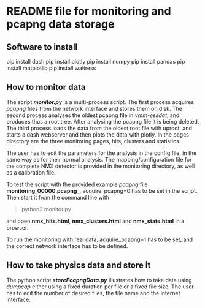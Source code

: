 # README file for monitoring and pcapng data storage 

## Software to install
pip install dash
pip install plotly
pip install numpy
pip install pandas
pip install matplotlib 
pip install waitress 


## How to monitor data
The script **_monitor.py_** is a multi-process script. The first process acquires *pcapng* files from the network interface and stores them on disk. The second process analyses the oldest pcapng file in *vmm-essdat*, and produces thus a root tree. After analysing the pcapng file it is being deleted. The third process loads the data from the oldest root file with uproot, and starts a dash webserver and then plots the data with plotly. In the pages directory are the three monitoring pages, hits, clusters and statistics.

The user has to edit the parameters for the analysis in the config file, in the same way as for their normal analysis. The mapping/configuration file for the complete NMX detector is provided in the monitoring directory, as well as a calibration file.

To test the script with the provided example *pcapng* file **monitoring_00000.pcapng_**, acquire_pcapng=0 has to be set in the script. Then start it from the command line with 

> python3 monitor.py 

and open **nmx_hits.html**, **nmx_clusters.html**  and **nmx_stats.html**  in a browser.

To run the monitoring with real data, acquire_pcapng=1 has to be set, and the correct network interface has to be defined.


## How to take physics data and store it
The python script **_storePcapngData.py_** illustrates how to take data using *dumpcap* either using a fixed duration per file or a fixed file size. The user has to edit the number of desired files, the file name and the internet interface.


